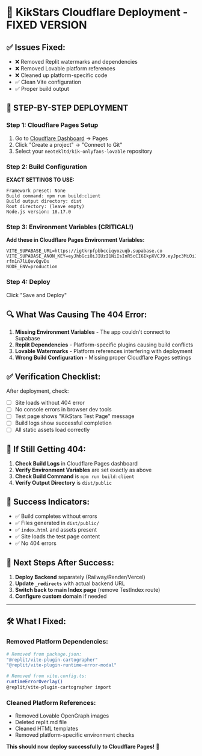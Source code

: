 # 🚀 KikStars Cloudflare Deployment - FIXED VERSION

## ✅ Issues Fixed:
- ❌ Removed Replit watermarks and dependencies
- ❌ Removed Lovable platform references  
- ❌ Cleaned up platform-specific code
- ✅ Clean Vite configuration
- ✅ Proper build output

## 🎯 STEP-BY-STEP DEPLOYMENT

### Step 1: Cloudflare Pages Setup
1. Go to [Cloudflare Dashboard](https://dash.cloudflare.com) → Pages
2. Click "Create a project" → "Connect to Git"
3. Select your `neotekltd/kik-onlyfans-lovable` repository

### Step 2: Build Configuration
**EXACT SETTINGS TO USE:**
```
Framework preset: None
Build command: npm run build:client
Build output directory: dist
Root directory: (leave empty)
Node.js version: 18.17.0
```

### Step 3: Environment Variables (CRITICAL!)
**Add these in Cloudflare Pages Environment Variables:**
```
VITE_SUPABASE_URL=https://igtkrpfpbbcciqyozuqb.supabase.co
VITE_SUPABASE_ANON_KEY=eyJhbGciOiJIUzI1NiIsInR5cCI6IkpXVCJ9.eyJpc3MiOiJzdXBhYmFzZSIsInJlZiI6ImlndGtycGZwYmJjY2lxeW96dXFiIiwicm9sZSI6ImFub24iLCJpYXQiOjE3NTA2OTIyOTcsImV4cCI6MjA2NjI2ODI5N30.Y1dJyTvdRyMCPMwPhXYBfq53Mx-rfm1n7lLQevQgvDs
NODE_ENV=production
```

### Step 4: Deploy
Click "Save and Deploy"

## 🔍 What Was Causing The 404 Error:

1. **Missing Environment Variables** - The app couldn't connect to Supabase
2. **Replit Dependencies** - Platform-specific plugins causing build conflicts
3. **Lovable Watermarks** - Platform references interfering with deployment
4. **Wrong Build Configuration** - Missing proper Cloudflare Pages settings

## ✅ Verification Checklist:

After deployment, check:
- [ ] Site loads without 404 error
- [ ] No console errors in browser dev tools
- [ ] Test page shows "KikStars Test Page" message
- [ ] Build logs show successful completion
- [ ] All static assets load correctly

## 🚨 If Still Getting 404:

1. **Check Build Logs** in Cloudflare Pages dashboard
2. **Verify Environment Variables** are set exactly as above
3. **Check Build Command** is `npm run build:client`
4. **Verify Output Directory** is `dist/public`

## 🎉 Success Indicators:

- ✅ Build completes without errors
- ✅ Files generated in `dist/public/`
- ✅ `index.html` and assets present
- ✅ Site loads the test page content
- ✅ No 404 errors

## 📝 Next Steps After Success:

1. **Deploy Backend** separately (Railway/Render/Vercel)
2. **Update `_redirects`** with actual backend URL
3. **Switch back to main Index page** (remove TestIndex route)
4. **Configure custom domain** if needed

---

## 🛠 What I Fixed:

### Removed Platform Dependencies:
```bash
# Removed from package.json:
"@replit/vite-plugin-cartographer"
"@replit/vite-plugin-runtime-error-modal"

# Removed from vite.config.ts:
runtimeErrorOverlay()
@replit/vite-plugin-cartographer import
```

### Cleaned Platform References:
- Removed Lovable OpenGraph images
- Deleted replit.md file
- Cleaned HTML templates
- Removed platform-specific environment checks

**This should now deploy successfully to Cloudflare Pages!** 🚀
